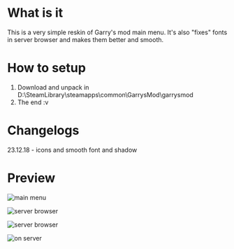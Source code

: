 # What is it
This is a very simple reskin of Garry's mod main menu.
It's also "fixes" fonts in server browser and makes them better and smooth.

# How to setup
1) Download and unpack in D:\SteamLibrary\steamapps\common\GarrysMod\garrysmod
2) The end :v

# Changelogs
23.12.18 - icons and smooth font and shadow

# Preview

![main menu](https://i.imgur.com/2EhrF7j.jpg)

![server browser](https://i.imgur.com/owDyEUJ.jpg)

![server browser](https://i.imgur.com/UiGX8Z9.png)

![on server](https://i.imgur.com/WlSLjCY.jpg)
